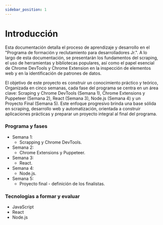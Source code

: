 ```yaml
---
sidebar_position: 1
---
```


# Introducción

Esta documentación detalla el proceso de aprendizaje y desarrollo en el "Programa de formación y reclutamiento para desarrolladores Jr.". A lo largo de esta documentación, se presentarán los fundamentos del scraping, el uso de herramientas y bibliotecas populares, así como el papel esencial de Chrome DevTools y Chrome Extension en la inspección de elementos web y en la identificación de patrones de datos.

El objetivo de este proyecto es construir un conocimiento práctico y teórico, Organizada en cinco semanas, cada fase del programa se centra en un área clave: Scraping y Chrome DevTools (Semana 1), Chrome Extensions y Puppeteer (Semana 2), React (Semana 3), Node.js (Semana 4) y un Proyecto Final (Semana 5). Este enfoque progresivo brinda una base sólida en scraping, desarrollo web y automatización, orientada a construir aplicaciones prácticas y preparar un proyecto integral al final del programa.

### Programa y fases

- Semana 1:
  - Scrapping y Chrome DevTools.
- Semana 2:
  - Chrome Extensions y Puppeteer.
- Semana 3:
  - React.
- Semana 4:
  - Node.js.
- Semana 5:
  - Proyecto final - definición de los finalistas.
  
### Tecnologías a formar y evaluar

- JavaScript
- React
- Node.js
